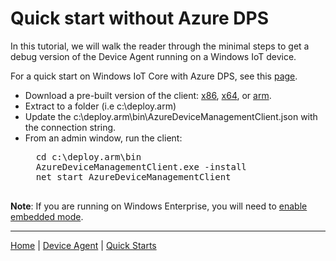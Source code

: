 # Quick start without Azure DPS

In this tutorial, we will walk the reader through the minimal steps to get a debug version of the Device Agent running on a Windows IoT device.

For a quick start on Windows IoT Core with Azure DPS, see this [page](quick-start-with-dps.md).

- Download a pre-built version of the client: [x86](../../downloads/device.agent.1.0.0.2.x86.zip), [x64](../../downloads/device.agent.1.0.0.2.x64.zip), or [arm](../../downloads/device.agent.1.0.0.2.arm.zip).
- Extract to a folder (i.e c:\deploy.arm)
- Update the c:\deploy.arm\bin\AzureDeviceManagementClient.json with the connection string.
- From an admin window, run the client:
    <pre>
    cd c:\deploy.arm\bin
    AzureDeviceManagementClient.exe -install
    net start AzureDeviceManagementClient
    </pre>

**Note**: If you are running on Windows Enterprise, you will need to [enable embedded mode](https://docs.microsoft.com/en-us/windows/iot-core/develop-your-app/embeddedmode).

----

[Home](../../README.md) | [Device Agent](device-agent.md) | [Quick Starts](quick-start.md)
